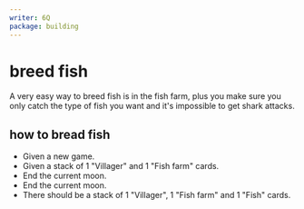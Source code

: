 ```yaml
---
writer: 6Q
package: building
---
```


# breed fish

A very easy way to breed fish is in the fish farm, plus you make sure you only catch the type of fish you want and it's impossible to get shark attacks.

## how to bread fish

 * Given a new game.
 * Given a stack of 1 "Villager" and 1 "Fish farm" cards.
 * End the current moon.
 * End the current moon.
 * There should be a stack of 1 "Villager", 1 "Fish farm" and 1 "Fish" cards.
